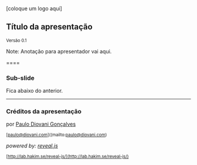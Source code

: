 [coloque um logo aqui]
## Título da apresentação

<small>Versão 0.1</small>

Note:
Anotação para apresentador vai aqui.

====

### Sub-slide

Fica abaixo do anterior.

----

### Créditos da apresentação

por [Paulo Diovani Gonçalves](mailto:paulo@diovani.com)

<small>[paulo@diovani.com]((mailto:paulo@diovani.com)</small>

_powered by: [reveal.js](http://lab.hakim.se/reveal-js/)_

<small>[http://lab.hakim.se/reveal-js/](http://lab.hakim.se/reveal-js/)</small>

